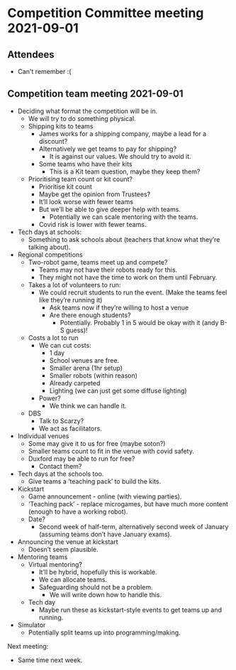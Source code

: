 # Competition Committee meeting 2021-09-01

## Attendees
- Can't remember :(

## Competition team meeting 2021-09-01

* Deciding what format the competition will be in.
    * We will try to do something physical.
    * Shipping kits to teams
        * James works for a shipping company, maybe a lead for a discount?
        * Alternatively we get teams to pay for shipping?
            * It is against our values. We should try to avoid it.
        * Some teams who have their kits
            * This is a Kit team question, maybe they keep them?
    * Prioritising team count or kit count?
        * Prioritise kit count
        * Maybe get the opinion from Trustees?
        * It’ll look worse with fewer teams
        * But we’ll be able to give deeper help with teams.
            * Potentially we can scale mentoring with the teams.
        * Covid risk is lower with fewer teams.
* Tech days at schools:
    * Something to ask schools about (teachers that know what they’re talking about).
* Regional competitions
    * Two-robot game, teams meet up and compete?
        * Teams may not have their robots ready for this.
        * They might not have the time to work on them until February.
    * Takes a lot of volunteers to run:
        * We could recruit students to run the event. (Make the teams feel like they’re running it)
            * Ask teams now if they’re willing to host a venue
            * Are there enough students?
                * Potentially. Probably 1 in 5 would be okay with it (andy B-S guess)!
    * Costs a lot to run
        * We can cut costs:
            * 1 day
            * School venues are free.
            * Smaller arena (1hr setup)
            * Smaller robots (within reason)
            * Already carpeted
            * Lighting (we can just get some diffuse lighting)
        * Power?
            * We think we can handle it.
    * DBS
        * Talk to Scarzy?
        * We act as facilitators.
* Individual venues
    * Some may give it to us for free (maybe soton?)
    * Smaller teams count to fit in the venue with covid safety.
    * Duxford may be able to run for free?
        * Contact them?
* Tech days at the schools too.
    * Give teams a ‘teaching pack’ to build the kits.
* Kickstart
    * Game announcement - online (with viewing parties).
    * ‘Teaching pack’ - replace microgames, but have much more content (enough to have a working robot).
    * Date?
        * Second week of half-term, alternatively second week of January (assuming teams don’t have January exams).
* Announcing the venue at kickstart
    * Doesn’t seem plausible.
* Mentoring teams
    * Virtual mentoring?
        * It’ll be hybrid, hopefully this is workable.
        * We can allocate teams.
        * Safeguarding should not be a problem.
            * We will write down how to handle this.
    * Tech day
        * Maybe run these as kickstart-style events to get teams up and running.
* Simulator
    * Potentially split teams up into programming/making.

Next meeting:



* Same time next week.
